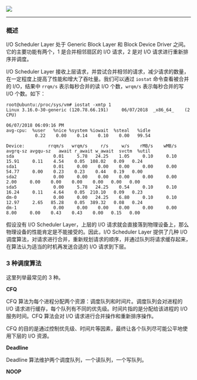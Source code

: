 ![](https://raw.githubusercontent.com/hsxhr-10/picture/master/I%3AO%20Scheduler%20Layer.png)

---

### 概述

I/O Scheduler Layer 处于 Generic Block Layer 和 Block Device Driver 之间。它的主要功能有两个，1 是合并相邻扇区的 I/O 请求，2 是对 I/O 请求进行重新排序并调度。

I/O Scheduler Layer 接收上层请求，并尝试合并相邻的请求，减少请求的数量，在一定程度上提高了性能和增大了吞吐量。我们可以通过 `iostat` 命令查看被合并的 I/O，结果中 `rrqm/s` 表示每秒合并的读 I/O 个数，`wrqm/s` 表示每秒合并的写 I/O 个数。如下：

```
root@ubuntu:/proc/sys/vm# iostat -xmtp 1
Linux 3.16.0-30-generic (120.78.66.191) 	06/07/2018 	_x86_64_	(2 CPU)

06/07/2018 06:09:16 PM
avg-cpu:  %user   %nice %system %iowait  %steal   %idle
           0.22    0.00    0.14    0.10    0.00   99.54

Device:         rrqm/s   wrqm/s     r/s     w/s    rMB/s    wMB/s avgrq-sz avgqu-sz   await r_await w_await  svctm  %util
sda               0.01     5.78   24.25    1.05     0.10     0.10    15.91     0.11    4.54    0.05  108.02   0.09   0.24
sda1              0.01     0.00    0.00    0.00     0.00     0.00    54.77     0.00    0.23    0.23    0.44   0.19   0.00
sda2              0.00     0.00    0.00    0.00     0.00     0.00     2.00     0.00    0.00    0.00    0.00   0.00   0.00
sda5              0.00     5.78   24.25    0.54     0.10     0.10    16.24     0.11    4.64    0.05  210.10   0.09   0.23
dm-0              0.00     0.00   24.25    6.80     0.10     0.10    12.97     2.65   85.28    0.05  389.32   0.08   0.24
dm-1              0.00     0.00    0.00    0.00     0.00     0.00     8.00     0.00    0.43    0.43    0.00   0.15   0.00
```

假设没有 I/O Scheduler Layer，上层的 I/O 请求就会直接落到物理设备上，那么物理设备的性能肯定是不能接受的。因此，I/O Scheduler Layer 提供了几种 I/O 调度算法，对请求进行合并，重新规划请求的顺序，并通过队列将请求缓存起来，在算法认为适当的时机再发送合适的 I/O 请求到下层。

### 3 种调度算法

这里列举最常见的 3 种。

**CFQ**

CFQ 算法为每个进程分配两个资源：调度队列和时间片。调度队列会对进程的 I/O 请求进行缓存，每个队列有不同的优先级。时间片指的是分配给该进程的 I/O 服务时间。CFQ 算法会对 I/O 请求进行合并操作和重新排序操作。

CFQ 的目的是通过控制优先级、时间片等因素，最终让各个队列尽可能公平地使用下层的 I/O 资源。

**Deadline**

Deadline 算法维护两个调度队列，一个读队列，一个写队列。

**NOOP**
